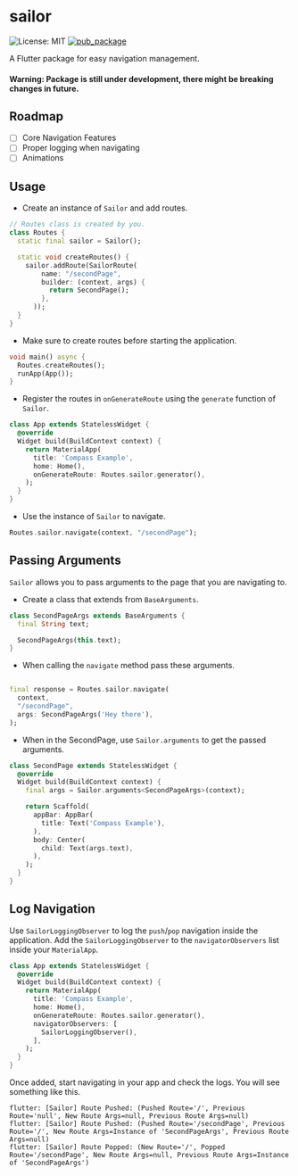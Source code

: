 # sailor

![License: MIT](https://img.shields.io/badge/License-MIT-yellow.svg)
[![pub_package](https://img.shields.io/pub/v/sailor.svg)](https://pub.dev/packages/sailor)

A Flutter package for easy navigation management.

#### Warning: Package is still under development, there might be breaking changes in future.

## Roadmap
- [ ] Core Navigation Features
- [ ] Proper logging when navigating
- [ ] Animations 

## Usage

* Create an instance of `Sailor` and add routes.

```dart
// Routes class is created by you.
class Routes {
  static final sailor = Sailor();

  static void createRoutes() {
    sailor.addRoute(SailorRoute(
        name: "/secondPage",
        builder: (context, args) {
          return SecondPage();
        },
      ));
  }
}
```

* Make sure to create routes before starting the application.

```dart
void main() async {
  Routes.createRoutes();
  runApp(App());
}
```

* Register the routes in `onGenerateRoute` using the `generate` function of `Sailor`.

```dart
class App extends StatelessWidget {
  @override
  Widget build(BuildContext context) {
    return MaterialApp(
      title: 'Compass Example',
      home: Home(),
      onGenerateRoute: Routes.sailor.generator(),
    );
  }
}
```

* Use the instance of `Sailor` to navigate.

```dart
Routes.sailor.navigate(context, "/secondPage");
```

## Passing Arguments
`Sailor` allows you to pass arguments to the page that you are navigating to.

* Create a class that extends from `BaseArguments`.

```dart
class SecondPageArgs extends BaseArguments {
  final String text;

  SecondPageArgs(this.text);
}
```

* When calling the `navigate` method pass these arguments.

```dart

final response = Routes.sailor.navigate(
  context,
  "/secondPage",
  args: SecondPageArgs('Hey there'),
);
```

* When in the SecondPage, use `Sailor.arguments` to get the passed arguments.

```dart
class SecondPage extends StatelessWidget {
  @override
  Widget build(BuildContext context) {
    final args = Sailor.arguments<SecondPageArgs>(context);

    return Scaffold(
      appBar: AppBar(
        title: Text('Compass Example'),
      ),
      body: Center(
        child: Text(args.text),
      ),
    );
  }
}
```

## Log Navigation
Use `SailorLoggingObserver` to log the `push`/`pop` navigation inside the application.
Add the `SailorLoggingObserver` to the `navigatorObservers` list inside your `MaterialApp`. 

```dart
class App extends StatelessWidget {
  @override
  Widget build(BuildContext context) {
    return MaterialApp(
      title: 'Compass Example',
      home: Home(),
      onGenerateRoute: Routes.sailor.generator(),
      navigatorObservers: [
        SailorLoggingObserver(),
      ],
    );
  }
}
```

Once added, start navigating in your app and check the logs. You will see something like this.
```
flutter: [Sailor] Route Pushed: (Pushed Route='/', Previous Route='null', New Route Args=null, Previous Route Args=null)
flutter: [Sailor] Route Pushed: (Pushed Route='/secondPage', Previous Route='/', New Route Args=Instance of 'SecondPageArgs', Previous Route Args=null)
flutter: [Sailor] Route Popped: (New Route='/', Popped Route='/secondPage', New Route Args=null, Previous Route Args=Instance of 'SecondPageArgs')
```